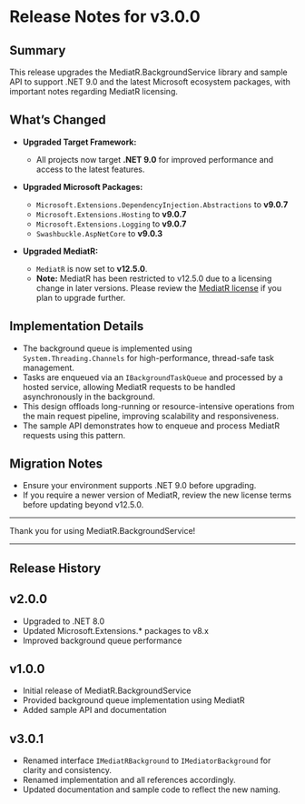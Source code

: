# Release Notes for v3.0.0

## Summary

This release upgrades the MediatR.BackgroundService library and sample API to support .NET 9.0 and the latest Microsoft ecosystem packages, with important notes regarding MediatR licensing.

## What’s Changed

- **Upgraded Target Framework:**
  - All projects now target **.NET 9.0** for improved performance and access to the latest features.

- **Upgraded Microsoft Packages:**
  - `Microsoft.Extensions.DependencyInjection.Abstractions` to **v9.0.7**
  - `Microsoft.Extensions.Hosting` to **v9.0.7**
  - `Microsoft.Extensions.Logging` to **v9.0.7**
  - `Swashbuckle.AspNetCore` to **v9.0.3**

- **Upgraded MediatR:**
  - `MediatR` is now set to **v12.5.0**.
  - **Note:** MediatR has been restricted to v12.5.0 due to a licensing change in later versions. Please review the [MediatR license](https://github.com/jbogard/MediatR/blob/master/LICENSE) if you plan to upgrade further.

## Implementation Details

- The background queue is implemented using `System.Threading.Channels` for high-performance, thread-safe task management.
- Tasks are enqueued via an `IBackgroundTaskQueue` and processed by a hosted service, allowing MediatR requests to be handled asynchronously in the background.
- This design offloads long-running or resource-intensive operations from the main request pipeline, improving scalability and responsiveness.
- The sample API demonstrates how to enqueue and process MediatR requests using this pattern.

## Migration Notes

- Ensure your environment supports .NET 9.0 before upgrading.
- If you require a newer version of MediatR, review the new license terms before updating beyond v12.5.0.

---

Thank you for using MediatR.BackgroundService!

---

## Release History

## v2.0.0

- Upgraded to .NET 8.0
- Updated Microsoft.Extensions.* packages to v8.x
- Improved background queue performance

## v1.0.0

- Initial release of MediatR.BackgroundService
- Provided background queue implementation using MediatR
- Added sample API and documentation

## v3.0.1

- Renamed interface `IMediatRBackground` to `IMediatorBackground` for clarity and consistency.
- Renamed implementation and all references accordingly.
- Updated documentation and sample code to reflect the new naming.
